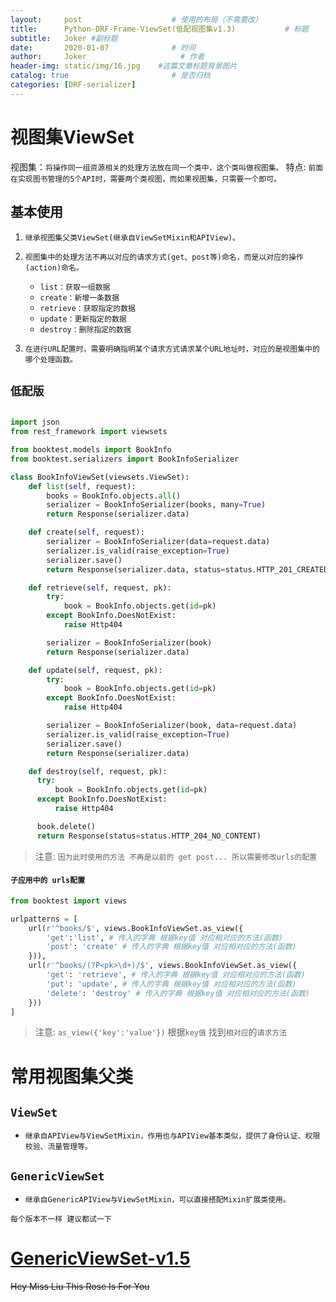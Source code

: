 ```yaml
---
layout:     post                    # 使用的布局（不需要改）
title:      Python-DRF-Frame-ViewSet(低配视图集v1.3)           # 标题 
subtitle:   Joker #副标题
date:       2020-01-07              # 时间
author:     Joker                     # 作者
header-img: static/img/16.jpg    #这篇文章标题背景图片
catalog: true                       # 是否归档
categories: [DRF-serializer]
---
```


# 视图集ViewSet

视图集：`将操作同一组资源相关的处理方法放在同一个类中，这个类叫做视图集。`
特点: `前面在实现图书管理的5个API时，需要两个类视图，而如果视图集，只需要一个即可。`

## 基本使用

1. `继承视图集父类ViewSet(继承自ViewSetMixin和APIView)。`
2. `视图集中的处理方法不再以对应的请求方式(get、post等)命名，而是以对应的操作(action)命名。`
   
   - `list：获取一组数据`
   - `create：新增一条数据`
   - `retrieve：获取指定的数据`
   - `update：更新指定的数据`
   - `destroy：删除指定的数据`

3. `在进行URL配置时，需要明确指明某个请求方式请求某个URL地址时，对应的是视图集中的哪个处理函数。`

## `低配版`

```python

import json
from rest_framework import viewsets

from booktest.models import BookInfo
from booktest.serializers import BookInfoSerializer

class BookInfoViewSet(viewsets.ViewSet):
    def list(self, request):
        books = BookInfo.objects.all()
        serializer = BookInfoSerializer(books, many=True)
        return Response(serializer.data)

    def create(self, request):
        serializer = BookInfoSerializer(data=request.data)
        serializer.is_valid(raise_exception=True)
        serializer.save()
        return Response(serializer.data, status=status.HTTP_201_CREATED)

    def retrieve(self, request, pk):
        try:
            book = BookInfo.objects.get(id=pk)
        except BookInfo.DoesNotExist:
            raise Http404

        serializer = BookInfoSerializer(book)
        return Response(serializer.data)

    def update(self, request, pk):
        try:
            book = BookInfo.objects.get(id=pk)
        except BookInfo.DoesNotExist:
            raise Http404

        serializer = BookInfoSerializer(book, data=request.data)
        serializer.is_valid(raise_exception=True)
        serializer.save()
        return Response(serializer.data)

    def destroy(self, request, pk):
      try:
          book = BookInfo.objects.get(id=pk)
      except BookInfo.DoesNotExist:
          raise Http404

      book.delete()
      return Response(status=status.HTTP_204_NO_CONTENT)
```

> 注意: `因为此时使用的方法 不再是以前的 get post... 所以需要修改urls的配置`

#### `子应用中的 urls配置`

```python
from booktest import views

urlpatterns = [
    url(r'^books/$', views.BookInfoViewSet.as_view({
        'get':'list', # 传入的字典 根据key值 对应相对应的方法(函数)
        'post': 'create' # 传入的字典 根据key值 对应相对应的方法(函数)
    })),
    url(r'^books/(?P<pk>\d+)/$', views.BookInfoViewSet.as_view({
        'get': 'retrieve', # 传入的字典 根据key值 对应相对应的方法(函数)
        'put': 'update', # 传入的字典 根据key值 对应相对应的方法(函数)
        'delete': 'destroy' # 传入的字典 根据key值 对应相对应的方法(函数)
    }))
]

```

> 注意: `as_view({'key':'value'})` 根据`key值` 找到`相对应`的`请求方法`

# 常用视图集父类

## `ViewSet`
   - `继承自APIView与ViewSetMixin，作用也与APIView基本类似，提供了身份认证、权限校验、流量管理等。`

## `GenericViewSet`
   - `继承自GenericAPIView与ViewSetMixin，可以直接搭配Mixin扩展类使用。`

`每个版本不一样 建议都试一下`

# [GenericViewSet-v1.5](https://joker-j-o.github.io/drf-serializer/2020/01/07/02DRF-GenericViewSet(%E4%B8%AD%E9%85%8D%E7%89%88%E8%A7%86%E5%9B%BE%E9%9B%86).html)



~~Hey Miss Liu This Rose Is For You~~